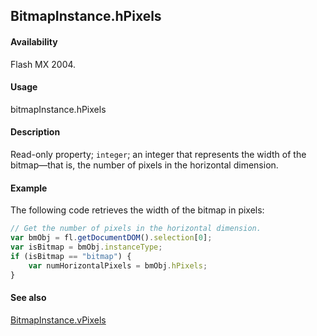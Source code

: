 ## BitmapInstance.hPixels

#### Availability

Flash MX 2004.

#### Usage

bitmapInstance.hPixels

#### Description

Read-only property; `integer`; an integer that represents the width of the bitmap—that is, the number of pixels in the horizontal dimension.

#### Example

The following code retrieves the width of the bitmap in pixels:

```javascript
// Get the number of pixels in the horizontal dimension.
var bmObj = fl.getDocumentDOM().selection[0];
var isBitmap = bmObj.instanceType;
if (isBitmap == "bitmap") {
    var numHorizontalPixels = bmObj.hPixels;
}
```

#### See also

[BitmapInstance.vPixels](../BitmapInstance_object/BitmapInstance3.md)
